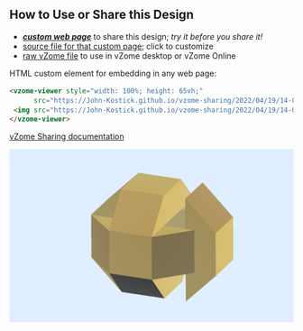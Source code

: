 
## How to Use or Share this Design

 - [***custom web page***][post] to share this design; *try it before you share it!*
 - [source file for that custom page][source]; click to customize
 - [raw vZome file][raw] to use in vZome desktop or vZome Online
 
 HTML custom element for embedding in any web page:
 ```html
<vzome-viewer style="width: 100%; height: 65vh;"
       src="https://John-Kostick.github.io/vzome-sharing/2022/04/19/14-01-36-Rhombicuboctahedron-blocks/Rhombicuboctahedron-blocks.vZome" >
  <img src="https://John-Kostick.github.io/vzome-sharing/2022/04/19/14-01-36-Rhombicuboctahedron-blocks/Rhombicuboctahedron-blocks.png" />
</vzome-viewer>
 ```

[vZome Sharing documentation](https://vzome.github.io/vzome/sharing.html#how-it-works)

![Image](<Rhombicuboctahedron-blocks.png>)


[post]: <https://John-Kostick.github.io/vzome-sharing/2022/04/19/Rhombicuboctahedron-blocks-14-01-36.html>
[source]: <https://github.com/John-Kostick/vzome-sharing/edit/main/_posts/2022-04-19-Rhombicuboctahedron-blocks-14-01-36.md>
[raw]: <https://raw.githubusercontent.com/John-Kostick/vzome-sharing/main/2022/04/19/14-01-36-Rhombicuboctahedron-blocks/Rhombicuboctahedron-blocks.vZome>